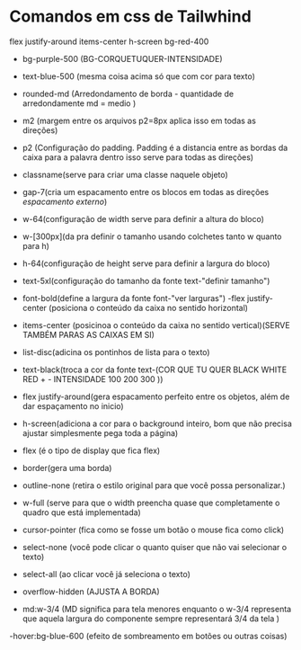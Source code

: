 # Comandos em css de Tailwhind
flex justify-around items-center h-screen bg-red-400

 - bg-purple-500 (BG-CORQUETUQUER-INTENSIDADE)
 - text-blue-500 (mesma coisa acima só que com cor para texto)

 - rounded-md (Arredondamento de borda - quantidade de arredondamente md = medio )

 - m2 (margem entre os arquivos p2=8px aplica isso em todas as direções)

 - p2 (Configuração do padding. Padding é a distancia entre as bordas da caixa para a palavra dentro isso serve para todas as direções)

 - classname(serve para criar uma classe naquele objeto)

 - gap-7(cria um espacamento entre os blocos em todas as direções *espacamento externo*)

 - w-64(configuração de width serve para definir a altura do bloco)
 - w-[300px](da pra definir o tamanho usando colchetes tanto w quanto para h)
 - h-64(configuração de height serve para definir a largura do bloco)
 - text-5xl(configuração do tamanho da fonte text-"definir tamanho")
 - font-bold(define a largura da fonte font-"ver larguras")
 -flex justify-center (posiciona o conteúdo da caixa no sentido horizontal)
 - items-center (posicinoa o conteúdo da caixa no sentido vertical)(SERVE TAMBÉM PARAS AS CAIXAS EM SI)
 -  list-disc(adicina os pontinhos de lista para o texto)
 -  text-black(troca a cor da fonte text-(COR QUE TU QUER BLACK WHITE RED + - INTENSIDADE 100 200 300 ))
 - flex justify-around(gera espacamento perfeito entre os objetos, além de dar espaçamento no inicio)
 - h-screen(adiciona a cor para o background inteiro, bom que não precisa ajustar simplesmente pega toda a página)
 - flex (é o tipo de display que fica flex)
 - border(gera uma borda)
 - outline-none (retira o estilo original para que você possa personalizar.)
 - w-full (serve para que o width preencha quase que completamente o quadro que está implementada)
 - cursor-pointer (fica como se fosse um botão o mouse fica como click)
 - select-none (você pode clicar o quanto quiser que não vai selecionar o texto)
 - select-all (ao clicar você já seleciona o texto)
 - overflow-hidden  (AJUSTA A BORDA)
 - md:w-3/4 (MD significa para tela menores enquanto o w-3/4 representa que aquela largura do componente sempre representará 3/4 da tela )

 -hover:bg-blue-600 (efeito de sombreamento em botões ou outras coisas)